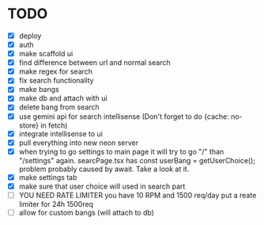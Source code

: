 # TODO

- [x] deploy
- [x] auth
- [x] make scaffold ui
- [x] find difference between url and normal search
- [x] make regex for search
- [x] fix search functionality
- [x] make bangs
- [x] make db and attach with ui
- [x] delete bang from search
- [x] use gemini api for search intellisense (Don't forget to do {cache: no-store} in fetch)
- [x] integrate intellisense to ui
- [x] pull everything into new neon server
- [x] when trying to go settings to main page it will try to go "/" than "/settings" again. searcPage.tsx has const userBang = getUserChoice(); problem probably caused by await. Take a look at it.
- [x] make settings tab
- [x] make sure that user choice will used in search part
- [ ] YOU NEED RATE LIMITER you have 10 RPM and 1500 req/day put a reate limiter for 24h 1500req
- [ ] allow for custom bangs (will attach to db)

